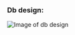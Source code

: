 ### Db design:
![Image of db design](https://github.com/wou-cs/CS460-F20-Trent-Farley/blob/main/Final/Expeditions/Dbdesign.PNG)
